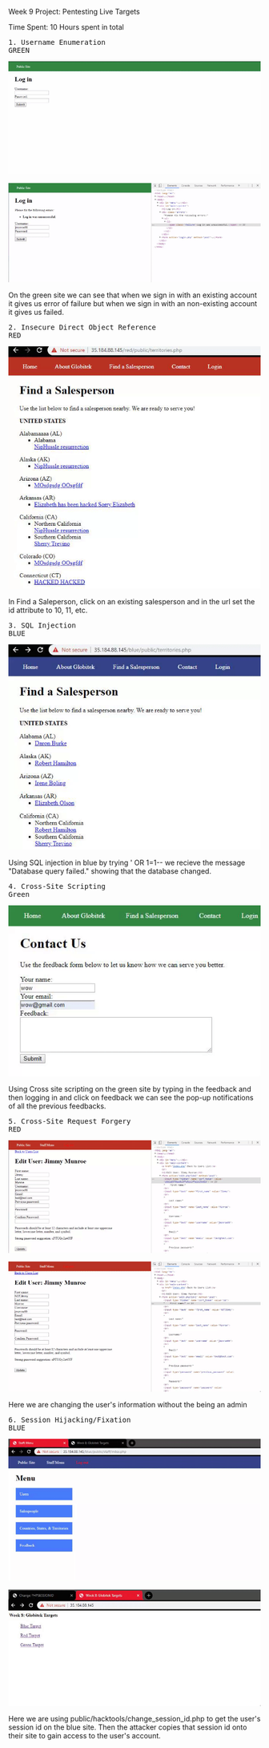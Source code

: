 Week 9 Project: Pentesting Live Targets

Time Spent: 10 Hours spent in total

<pre>1. Username Enumeration
GREEN</pre>

![](username_enumeration1.gif)

![](username_enumeration2.gif)

On the green site we can see that when we sign in with an existing account it gives us error of failure but when we sign in with an non-existing account it gives us failed.

<pre>2. Insecure Direct Object Reference 
RED</pre>
![](insecure_direct_object_reference.gif)

In Find a Saleperson, click on an existing salesperson and in the url set the id attribute to 10, 11, etc. 

<pre>3. SQL Injection
BLUE</pre>
![](sql_injection.gif)

Using SQL injection in blue by trying ' OR 1=1-- we recieve the message "Database query failed." showing that the database changed.

<pre>4. Cross-Site Scripting 
Green</pre>

![](cross_site_scripting.gif)

Using Cross site scripting on the green site by typing <script>alert('WOW found the XSS!')</script> in the feedback and then logging in and click on feedback we can see the pop-up notifications of all the previous feedbacks.

<pre>5. Cross-Site Request Forgery 
RED</pre>

![](cross_site_request_forgery1.gif)

![](cross_site_request_forgery2.gif)

Here we are changing the user's information without the being an admin 

<pre>6. Session Hijacking/Fixation 
BLUE</pre>


![](session_hijack1.gif)

![](session_hijack2.gif)

Here we are using public/hacktools/change_session_id.php to get the user's session id on the blue site. Then the attacker copies that session id onto their site to gain access to the user's account.
